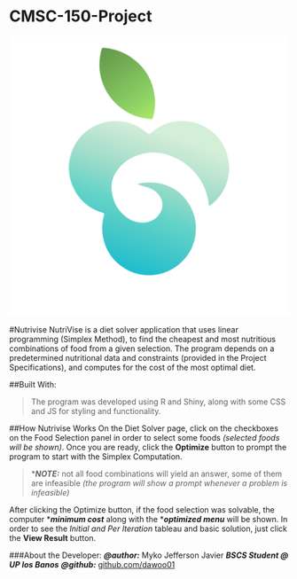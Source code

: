# CMSC-150-Project

![Alt text](www/Nutrivise_logo.png)

#Nutrivise
NutriVise is a diet solver application that uses linear programming (Simplex Method), to find the cheapest
and most nutritious combinations of food from a given selection. The program depends on a predetermined nutritional
data and constraints (provided in the Project Specifications), and computes for the cost of the most optimal diet.

##Built With:

> The program was developed using R and Shiny, along with some CSS and JS for styling and functionality.

##How Nutrivise Works
On the Diet Solver page, click on the checkboxes on the Food Selection panel in order to select some foods _(selected foods will be shown)_. Once you are ready, click the **Optimize** button to prompt the program to start with the Simplex Computation.

> \***_NOTE:_** not all food combinations will yield an answer, some of them are infeasible _(the program will show a prompt whenever a problem is infeasible)_

After clicking the Optimize button, if the food selection was solvable, the computer \***_minimum cost_** along with the \***_optimized menu_** will be shown. In order to see the _Initial and Per Iteration_ tableau and basic solution, just click the **View Result** button.

###About the Developer:
**_@author:_** Myko Jefferson Javier
**_BSCS Student @ UP los Banos_**
**_@github:_** [github.com/dawoo01](https://github.com/dawoo01)
